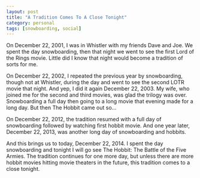 ```yaml
---
layout: post
title: "A Tradition Comes To A Close Tonight"
category: personal
tags: [snowboarding, social]
---
```

On December 22, 2001, I was in Whistler with my friends Dave and Joe. We spent the day snowboarding, then that night we went to see the first Lord of the Rings movie. Little did I know that night would become a tradition of sorts for me.

On December 22, 2002, I repeated the previous year by snowboarding, though not at Whistler, during the day and went to see the second LOTR movie that night. And yep, I did it again December 22, 2003. My wife, who joined me for the second and third movies, was glad the trilogy was over. Snowboarding a full day then going to a long movie that evening made for a long day. But then The Hobbit came out so...

On December 22, 2012, the tradition resumed with a full day of snowboarding followed by watching first hobbit movie. And one year later, December 22, 2013, was another long day of snowboarding and hobbits. 

And this brings us to today, December 22, 2014. I spent the day snowboarding and tonight I will go see The Hobbit: The Battle of the Five Armies. The tradition continues for one more day, but unless there are more hobbit movies hitting movie theaters in the future, this tradition comes to a close tonight.